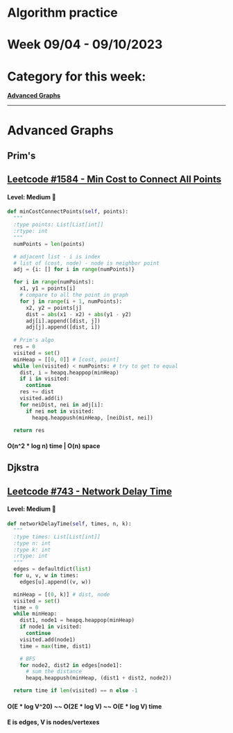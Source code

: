 # Algorithm practice

# Week 09/04 - 09/10/2023


# Category for this week:
**[Advanced Graphs](#advanced-graphs)**<br>

---

# Advanced Graphs

## Prim's
## [Leetcode #1584 - Min Cost to Connect All Points](https://leetcode.com/problems/min-cost-to-connect-all-points/)

#### Level: Medium 📘

```python
def minCostConnectPoints(self, points):
  """
  :type points: List[List[int]]
  :rtype: int
  """
  numPoints = len(points)

  # adjacent list - i is index
  # list of (cost, node) - node is neighbor point
  adj = {i: [] for i in range(numPoints)} 

  for i in range(numPoints):
    x1, y1 = points[i]
    # compare to all the point in graph
    for j in range(i + 1, numPoints):
      x2, y2 = points[j]
      dist = abs(x1 - x2) + abs(y1 - y2)
      adj[i].append([dist, j])
      adj[j].append([dist, i])
      
  # Prim's algo 
  res = 0
  visited = set()
  minHeap = [[0, 0]] # [cost, point]
  while len(visited) < numPoints: # try to get to equal
    dist, i = heapq.heappop(minHeap)
    if i in visited:
      continue
    res += dist
    visited.add(i)
    for neiDist, nei in adj[i]:
      if nei not in visited:
        heapq.heappush(minHeap, [neiDist, nei])

  return res
```

#### O(n^2 * log n) time | O(n) space

## Djkstra
## [Leetcode #743 - Network Delay Time](https://leetcode.com/problems/network-delay-time/)

#### Level: Medium 📘

```python
def networkDelayTime(self, times, n, k):
  """
  :type times: List[List[int]]
  :type n: int
  :type k: int
  :rtype: int
  """
  edges = defaultdict(list)
  for u, v, w in times:
    edges[u].append((v, w))

  minHeap = [(0, k)] # dist, node
  visited = set()
  time = 0
  while minHeap:
    dist1, node1 = heapq.heappop(minHeap)
    if node1 in visited:
      continue
    visited.add(node1)
    time = max(time, dist1)

    # BFS
    for node2, dist2 in edges[node1]:
      # sum the distance
      heapq.heappush(minHeap, (dist1 + dist2, node2))

  return time if len(visited) == n else -1
```

#### O(E * log V^20) ~~ O(2E * log V) ~~ O(E * log V) time
#### E is edges, V is nodes/vertexes
